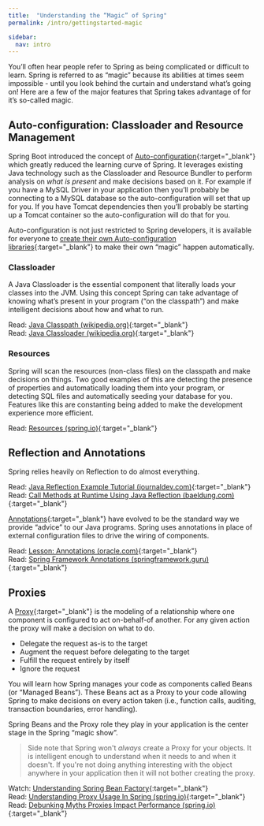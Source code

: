 ```yaml
---
title:  "Understanding the “Magic” of Spring"
permalink: /intro/gettingstarted-magic

sidebar:
  nav: intro
---
```


You’ll often hear people refer to Spring as being complicated or difficult to learn. Spring is referred to as “magic” because its abilities at times seem impossible - until you look behind the curtain and understand what’s going on! Here are a few of the major features that Spring takes advantage of for it’s so-called magic.

## Auto-configuration: Classloader and Resource Management
Spring Boot introduced the concept of [Auto-configuration](https://docs.spring.io/spring-boot/docs/current/reference/html/using-boot-auto-configuration.html){:target="_blank"} which greatly reduced the learning curve of Spring. It leverages existing Java technology such as the Classloader and Resource Bundler to perform analysis on *what is present* and make decisions based on it. For example if you have a MySQL Driver in your application then you’ll probably be connecting to a MySQL database so the auto-configuration will set that up for you. If you have Tomcat dependencies then you’ll probably be starting up a Tomcat container so the auto-configuration will do that for you. 

Auto-configuration is not just restricted to Spring developers, it is available for everyone to [create their own Auto-configuration libraries](https://docs.spring.io/spring-boot/docs/current/reference/html/boot-features-developing-auto-configuration.html){:target="_blank"} to make their own “magic” happen automatically. 

### Classloader
A Java Classloader is the essential component that literally loads your classes into the JVM. Using this concept Spring can take advantage of knowing what’s present in your program (“on the classpath”) and make intelligent decisions about how and what to run. 

<i class='fas fa-bookmark'></i> Read: [Java Classpath (wikipedia.org)](https://en.wikipedia.org/wiki/Classpath_(Java)){:target="_blank"}<br/>
<i class='fas fa-bookmark'></i> Read: [Java Classloader (wikipedia.org)](https://en.wikipedia.org/wiki/Java_Classloader){:target="_blank"}

### Resources
Spring will scan the resources (non-class files) on the classpath and make decisions on things. Two good examples of this are detecting the presence of properties and automatically loading them into your program, or detecting SQL files and automatically seeding your database for you. Features like this are constanting being added to make the development experience more efficient.

<i class='fas fa-bookmark'></i> Read: [Resources (spring.io)](https://docs.spring.io/spring/docs/current/spring-framework-reference/core.html#resources){:target="_blank"}

## Reflection and Annotations
Spring relies heavily on Reflection to do almost everything.

<i class='fas fa-bookmark'></i> Read: [Java Reflection Example Tutorial (journaldev.com)](https://www.journaldev.com/1789/java-reflection-example-tutorial){:target="_blank"}<br/>
<i class='fas fa-bookmark'></i> Read: [Call Methods at Runtime Using Java Reflection (baeldung.com)](http://www.baeldung.com/java-method-reflection){:target="_blank"}

[Annotations](https://en.wikipedia.org/wiki/Java_annotation){:target="_blank"} have evolved to be the standard way we provide “advice” to our Java programs. Spring uses annotations in place of external configuration files to drive the wiring of components.

<i class='fas fa-bookmark'></i> Read: [Lesson: Annotations (oracle.com)](https://docs.oracle.com/javase/tutorial/java/annotations/){:target="_blank"}<br/>
<i class='fas fa-bookmark'></i> Read: [Spring Framework Annotations (springframework.guru)](https://springframework.guru/spring-framework-annotations/){:target="_blank"}

## Proxies
A [Proxy](https://en.wikipedia.org/wiki/Proxy){:target="_blank"} is the modeling of a relationship where one component is configured to act on-behalf-of another. For any given action the proxy will make a decision on what to do.

* Delegate the request as-is to the target
* Augment the request before delegating to the target
* Fulfill the request entirely by itself
* Ignore the request

You will learn how Spring manages your code as components called Beans (or “Managed Beans”). These Beans act as a Proxy to your code allowing Spring to make decisions on every action taken (i.e., function calls, auditing, transaction boundaries, error handling).

Spring Beans and the Proxy role they play in your application is the center stage in the Spring “magic show”.

> Side note that Spring won't *always* create a Proxy for your objects. It is intelligent enough to understand when it needs to and when it doesn't. If you're not doing anything interesting with the object anywhere in your application then it will not bother creating the proxy.

<i class='fas fa-play'></i> Watch: [Understanding Spring Bean Factory](https://www.youtube.com/watch?v=xlWwMSu5I70){:target="_blank"}<br/>
<i class='fas fa-bookmark'></i> Read: [Understanding Proxy Usage In Spring (spring.io)](https://spring.io/blog/2012/05/23/transactions-caching-and-aop-understanding-proxy-usage-in-spring){:target="_blank"}<br/>
<i class='fas fa-bookmark'></i> Read: [Debunking Myths Proxies Impact Performance (spring.io)](https://spring.io/blog/2007/07/19/debunking-myths-proxies-impact-performance/){:target="_blank"}